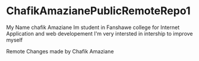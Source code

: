 # ChafikAmazianePublicRemoteRepo1
My Name chafik Amaziane Im student in Fanshawe college for Internet Application and web developement I'm very intersted in intership to improve myself 



Remote Changes made by Chafik Amaziane
